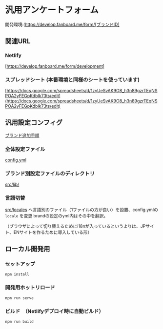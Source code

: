 # 汎用アンケートフォーム

開発環境:(https://develop.fanboard.me/form/[ブランドID]

## 関連URL

### Netlify
[https://develop.fanboard.me/form/development]

### スプレッドシート (本番環境と同様のシートを使っています)
[https://docs.google.com/spreadsheets/d/1zyUeSvAK9O8_h3n89gzrTEqNSPOA2yFEGpKdbIk73ts/edit](https://docs.google.com/spreadsheets/d/1zyUeSvAK9O8_h3n89gzrTEqNSPOA2yFEGpKdbIk73ts/edit)


## 汎用設定コンフィグ
[ブランド追加手順](docs/ADDBRAND.md)

### 全体設定ファイル
[config.yml](src/lib/config.yml)

### ブランド別設定ファイルのディレクトリ
[src/lib/](src/lib/)

### 言語切替
[src/locales](src/locales)
へ言語別のファイル（1ファイルの方が良い）を設置、config.ymlの `locale` を変更
brandの設定のyml内はその中を翻訳。

（ブラウザによって切り替えるためにi18nが入っているというよりは、JPサイト、ENサイトを作るために導入している形）

## ローカル開発用

### セットアップ
```
npm install
```

### 開発用ホットリロード
```
npm run serve
```

### ビルド　（Netlifyデプロイ時に自動ビルド）
```
npm run build
```
